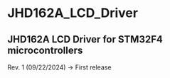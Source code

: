 # JHD162A_LCD_Driver
## JHD162A LCD Driver for STM32F4 microcontrollers

Rev. 1 (09/22/2024) -> First release
